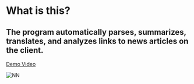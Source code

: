 # What is this?

## The program automatically parses, summarizes, translates, and analyzes links to news articles on the client.
[Demo Video](https://www.youtube.com/watch?v=oADv6G2cCwk)

![NN](https://github.com/Seungup/NASA/blob/master/NN.png)
